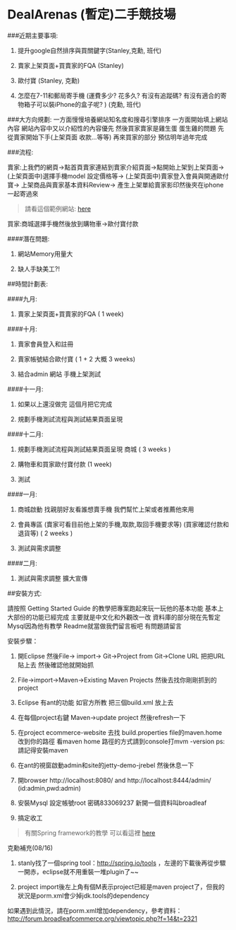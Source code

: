 # DealArenas (暫定)二手競技場

###近期主要事項:
1. 提升google自然排序與買關鍵字(Stanley,克勳, 班代)

2. 賣家上架頁面+買賣家的FQA (Stanley)

3. 歐付寶 (Stanley, 克勳)

4. 怎麼在7-11和郵局寄手機 (運費多少?  花多久? 有沒有追蹤碼? 有沒有適合的寄物箱子可以裝iPhone的盒子呢? ) (克勳, 班代)

###大方向規劃:
一方面慢慢培養網站知名度和搜尋引擎排序  一方面開始填上網站內容  網站內容中又以介紹性的內容優先  然後買家賣家是雞生蛋 蛋生雞的問題  先從賣家開始下手(上架頁面 收款...等等) 再來買家的部分  預估明年過年完成

###流程:
    
賣家:上我們的網頁->點首頁賣家連結到賣家介紹頁面->點開始上架到上架頁面->(上架頁面中)選擇手機model 設定價格等-> (上架頁面中)賣家登入會員與開通歐付寶-> 上架商品與賣家基本資料Review-> 產生上架單給賣家影印然後夾在iphone一起寄過來
>請看這個範例網站: [here](http://glyde.com/)

買家:商城選擇手機然後放到購物車->歐付寶付款

####潛在問題:
1. 網站Memory用量大

2. 缺人手缺美工?!

##時間計劃表:

####九月: 
1. 賣家上架頁面+買賣家的FQA ( 1 week)
	
####十月: 	
1. 賣家會員登入和註冊 

2. 賣家帳號結合歐付寶 ( 1 + 2  大概 3 weeks)

3. 結合admin 網站 手機上架測試

####十一月:
1. 如果以上還沒做完  這個月把它完成

2. 規劃手機測試流程與測試結果頁面呈現 

####十二月:
1. 規劃手機測試流程與測試結果頁面呈現 商城 ( 3 weeks )

2. 購物車和買家歐付寶付款 (1 week)

3. 測試 

####一月:
1. 商城啟動  找親朋好友看誰想賣手機 我們幫忙上架或者推薦他來用

2. 會員專區 (賣家可看目前他上架的手機,取款,取回手機要求等) (買家確認付款和退貨等) ( 2 weeks )

3. 測試與需求調整

####二月:
1. 測試與需求調整 擴大宣傳

##安裝方式:

請按照 Getting Started Guide 的教學把專案跑起來玩一玩他的基本功能 基本上大部份的功能已經完成 主要就是中文化和外觀改一改 資料庫的部分現在先暫定Mysql因為他有教學 Readme就當做我們留言板吧 有問題請留言
																	       
安裝步驟：
1. 開Eclipse 然後File-> import-> Git->Project from Git->Clone URL 把把URL貼上去 然後確認他就開始抓

2. File->import->Maven->Existing Maven Projects 然後去找你剛剛抓到的project

3. Eclipse 有ant的功能 如官方所教 把三個build.xml 放上去

4. 在每個project右鍵 Maven->update project 然後refresh一下

5. 在project ecommerce-website 去找 build.properties file的maven.home 改到你的路徑 看maven home 路徑的方式請到console打mvm -version 	   ps:請記得安裝maven

6. 在ant的視窗啟動admin和site的jetty-demo-jrebel 然後休息一下

7. 開browser http://localhost:8080/    and http://localhost:8444/admin/  (id:admin,pwd:admin)

8. 安裝Mysql 設定帳號root 密碼833069237 新開一個資料叫broadleaf

9. 搞定收工

>有關Spring framework的教學 可以看這裡 [here](http://openhome.cc/Gossip/SpringGossip/)
	
克勳補充(08/16)

1. stanly找了一個spring tool：http://spring.io/tools ，左邊的下載後再從步驟一開赤，eclipse就不用重裝一堆plugin了~~

2. project import後左上角有個M表示project已經是maven project了，但我的狀況是porm.xml會少掉jdk.tools的dependency

如果遇到此情況，請在porm.xml增加dependency，參考資料：http://forum.broadleafcommerce.org/viewtopic.php?f=14&t=2321
																		
